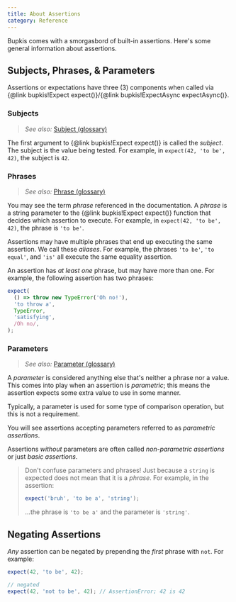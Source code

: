 ```yaml
---
title: About Assertions
category: Reference
---
```


<span class="bupkis">Bupkis</span> comes with a smorgasbord of built-in assertions. Here's some general information about assertions.

## Subjects, Phrases, & Parameters

Assertions or expectations have three (3) components when called via {@link bupkis!Expect expect()}/{@link bupkis!ExpectAsync expectAsync()}.

### Subjects

> _See also:_ [Subject (glossary)](./glossary.md#subject)

The first argument to {@link bupkis!Expect expect()} is called the _subject_. The subject is the value being tested. For example, in `expect(42, 'to be', 42)`, the subject is `42`.

### Phrases

> _See also:_ [Phrase (glossary)](./glossary.md#phrase)

You may see the term _phrase_ referenced in the documentation. A _phrase_ is a string parameter to the {@link bupkis!Expect expect()} function that decides which assertion to execute. For example, in `expect(42, 'to be', 42)`, the phrase is `'to be'`.

Assertions may have multiple phrases that end up executing the same assertion. We call these _aliases_. For example, the phrases `'to be'`, `'to equal'`, and `'is'` all execute the same equality assertion.

An assertion has _at least one_ phrase, but may have more than one. For example, the following assertion has two phrases:

```js
expect(
  () => throw new TypeError('Oh no!'),
  'to throw a',
  TypeError,
  'satisfying',
  /Oh no/,
);
```

### Parameters

> _See also:_ [Parameter (glossary)](./glossary.md#parameter)

A _parameter_ is considered anything else that's neither a phrase nor a value. This comes into play when an assertion is _parametric_; this means the assertion expects some extra value to use in some manner.

Typically, a parameter is used for some type of comparison operation, but this is not a requirement.

You will see assertions accepting parameters referred to as _parametric assertions_.

Assertions _without_ parameters are often called _non-parametric assertions_ or just _basic assertions_.

> Don't confuse parameters and phrases! Just because a `string` is expected does not mean that it is a _phrase_. For example, in the assertion:
>
> ```js
> expect('bruh', 'to be a', 'string');
> ```
>
> …the phrase is `'to be a'` and the parameter is `'string'`.

## Negating Assertions

_Any_ assertion can be negated by prepending the _first_ phrase with `not`. For example:

```js
expect(42, 'to be', 42);

// negated
expect(42, 'not to be', 42); // AssertionError; 42 is 42
```
